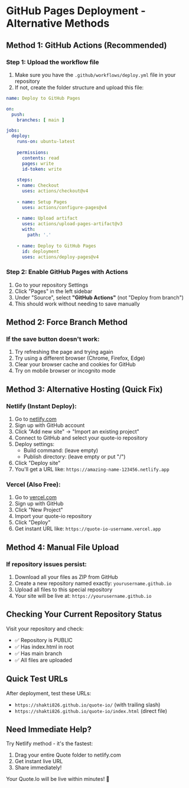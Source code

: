 # GitHub Pages Deployment - Alternative Methods

## Method 1: GitHub Actions (Recommended)

### Step 1: Upload the workflow file
1. Make sure you have the `.github/workflows/deploy.yml` file in your repository
2. If not, create the folder structure and upload this file:

```yaml
name: Deploy to GitHub Pages

on:
  push:
    branches: [ main ]

jobs:
  deploy:
    runs-on: ubuntu-latest
    
    permissions:
      contents: read
      pages: write
      id-token: write
    
    steps:
    - name: Checkout
      uses: actions/checkout@v4
      
    - name: Setup Pages
      uses: actions/configure-pages@v4
      
    - name: Upload artifact
      uses: actions/upload-pages-artifact@v3
      with:
        path: '.'
        
    - name: Deploy to GitHub Pages
      id: deployment
      uses: actions/deploy-pages@v4
```

### Step 2: Enable GitHub Pages with Actions
1. Go to your repository Settings
2. Click "Pages" in the left sidebar
3. Under "Source", select **"GitHub Actions"** (not "Deploy from branch")
4. This should work without needing to save manually

## Method 2: Force Branch Method

### If the save button doesn't work:
1. Try refreshing the page and trying again
2. Try using a different browser (Chrome, Firefox, Edge)
3. Clear your browser cache and cookies for GitHub
4. Try on mobile browser or incognito mode

## Method 3: Alternative Hosting (Quick Fix)

### Netlify (Instant Deploy):
1. Go to [netlify.com](https://netlify.com)
2. Sign up with GitHub account
3. Click "Add new site" → "Import an existing project"
4. Connect to GitHub and select your quote-io repository
5. Deploy settings: 
   - Build command: (leave empty)
   - Publish directory: (leave empty or put "/")
6. Click "Deploy site"
7. You'll get a URL like: `https://amazing-name-123456.netlify.app`

### Vercel (Also Free):
1. Go to [vercel.com](https://vercel.com)
2. Sign up with GitHub
3. Click "New Project"
4. Import your quote-io repository
5. Click "Deploy"
6. Get instant URL like: `https://quote-io-username.vercel.app`

## Method 4: Manual File Upload

### If repository issues persist:
1. Download all your files as ZIP from GitHub
2. Create a new repository named exactly: `yourusername.github.io`
3. Upload all files to this special repository
4. Your site will be live at: `https://yourusername.github.io`

## Checking Your Current Repository Status

Visit your repository and check:
- ✅ Repository is PUBLIC
- ✅ Has index.html in root
- ✅ Has main branch
- ✅ All files are uploaded

## Quick Test URLs

After deployment, test these URLs:
- `https://shakti826.github.io/quote-io/` (with trailing slash)
- `https://shakti826.github.io/quote-io/index.html` (direct file)

## Need Immediate Help?

Try Netlify method - it's the fastest:
1. Drag your entire Quote folder to netlify.com
2. Get instant live URL
3. Share immediately!

Your Quote.Io will be live within minutes! 🚀